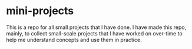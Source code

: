 # mini-projects
This is a repo for all small projects that I have done.
I have made this repo, mainly, to collect small-scale projects that I have worked on over-time to help me understand concepts and use them in practice.

